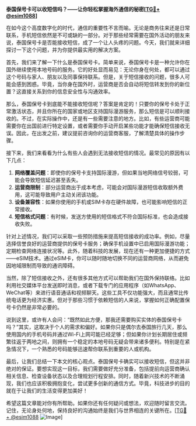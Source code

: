 **泰国保号卡可以收短信吗？——让你轻松掌握海外通信的秘密[[TG💪+ @esim1088](https://t.me/s/esim1088)]**

在如今这个高度数字化的时代，通信的重要性不言而喻。无论是商务往来还是日常联系，手机短信依然是不可或缺的一部分。对于那些经常需要在国外活动的朋友来说，泰国保号卡是否能接收短信，成了一个让人头疼的问题。今天，我们就来详细探讨一下这个问题，并为你提供最实用的解决方案。

首先，我们来了解一下什么是泰国保号卡。简单来说，泰国保号卡是一种允许你在国外继续使用本地号码的服务。它的好处显而易见：无论你身在何处，都可以通过这个号码与家人、朋友以及同事保持联系。但是，关于短信接收的问题，很多人可能会感到困惑。毕竟，当你身在国外时，运营商是否会自动将短信转发到你的新位置？这直接关系到你的信息安全性与沟通效率。

那么，泰国保号卡到底能不能接收短信呢？答案是肯定的！只要你的保号卡处于正常激活状态，并且你所在的国家或地区支持国际漫游服务，那么短信是可以顺利接收的。不过，在实际操作中，还是有一些需要注意的地方。比如，有些运营商可能需要你在出国前进行特定设置，或者需要你手动开启某些功能才能确保短信接收无误。因此，在出发之前，建议提前咨询你的运营商客服，了解清楚具体的操作步骤。

接下来，我们来看看为什么有些人会遇到无法接收短信的情况。最常见的原因有以下几点：

1. **网络覆盖问题**：即使你的保号卡支持国际漫游，但如果当地网络信号较弱，可能会导致短信延迟甚至丢失。
2. **运营商限制**：部分运营商出于成本考虑，可能会对国际漫游短信收取额外费用，这可能导致用户主动关闭该功能。
3. **设备兼容性**：如果你使用的手机或SIM卡存在硬件故障，也可能影响短信的正常接收。
4. **短信格式问题**：有时候，发送方使用的短信格式不符合国际标准，也会造成接收失败。

针对上述情况，我们可以采取一些预防措施来提高短信接收的成功率。例如，尽量选择信誉良好的运营商提供的保号卡服务；确保手机设置中已启用国际漫游功能；定期检查网络连接状况等。此外，随着科技的发展，现在还有一种更加便捷的方式——eSIM技术。通过eSIM卡，你可以随时随地切换不同的运营商网络，从而避免因地域限制而导致的通讯障碍。

当然，除了短信接收之外，还有很多其他方式可以帮助我们在国外保持联络。比如利用社交媒体平台发送即时消息，或者下载专门的应用程序（如WhatsApp、WeChat等）来进行语音通话和视频聊天。这些工具不仅功能强大，而且通常比传统电话更为经济实惠。但对于那些习惯于依赖短信的人来说，掌握如何正确配置保号卡仍然是非常必要的。

说到这里，或许有人会问：“既然如此方便，那我还需要购买实体的泰国保号卡吗？”其实，这取决于个人的需求和偏好。如果你只是偶尔去泰国旅行几天，那么使用国内的手机号码并通过Wi-Fi上网可能已经足够；但如果你计划长期居住或频繁往返于两地之间，则拥有一个稳定的本地号码无疑会带来诸多便利。特别是在紧急情况下，一个熟悉的号码能够迅速帮你联系到重要的人或机构。

最后，让我们总结一下本文的核心观点。泰国保号卡确实可以接收短信，但这并非绝对的保证。要想实现这一目标，我们需要做好充分准备，包括提前向运营商确认相关信息、检查设备状态以及合理规划行程安排。同时，随着新兴技术的不断涌现，我们也应该积极拥抱变化，尝试更多创新的通信方式。毕竟，科技进步的目的就在于让我们的生活变得更加美好！

希望这篇文章能对你有所帮助。如果你还有任何疑问或想法，欢迎随时留言交流。记住，无论身处何地，保持良好的沟通始终是我们与世界相连的关键所在。[[TG💪+ @esim1088](https://t.me/s/esim1088) ![Image](https://i.postimg.cc/4NQfJmqS/Snipaste-2025-05-13-00-14-12.png)]